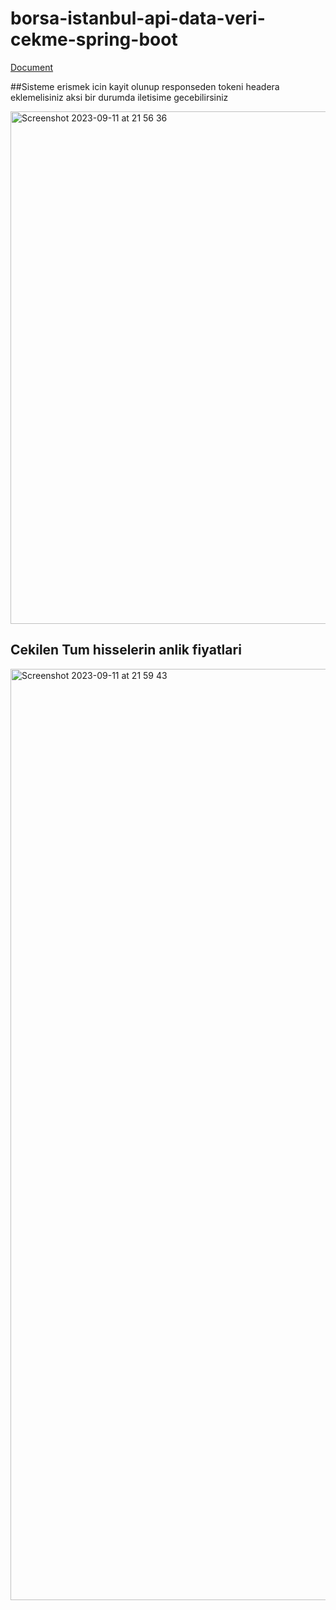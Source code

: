 # borsa-istanbul-api-data-veri-cekme-spring-boot
[Document](http://ec2-13-53-49-197.eu-north-1.compute.amazonaws.com:8081/swagger-ui/index.html)

##Sisteme erismek icin kayit olunup responseden tokeni headera  eklemelisiniz aksi bir durumda iletisime gecebilirsiniz

<img width="820" alt="Screenshot 2023-09-11 at 21 56 36" src="https://github.com/farukaydogan/borsa-istanbul-api-data-veri-cekme-spring-boot/assets/57232389/d2f74c20-0a66-4e98-bf69-88d27a3a00a5">

## Cekilen Tum hisselerin anlik fiyatlari  

<img width="1490" alt="Screenshot 2023-09-11 at 21 59 43" src="https://github.com/farukaydogan/borsa-istanbul-api-data-veri-cekme-spring-boot/assets/57232389/1b340ab8-d5db-45af-9990-85780eeeeec6">
